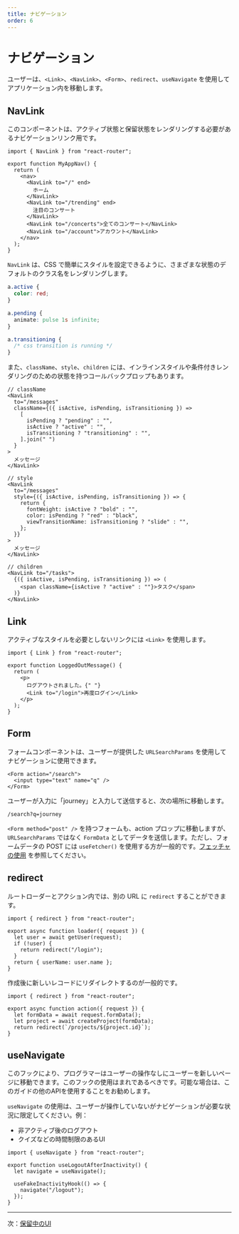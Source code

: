 ```yaml
---
title: ナビゲーション
order: 6
---
```


# ナビゲーション

ユーザーは、`<Link>`、`<NavLink>`、`<Form>`、`redirect`、`useNavigate` を使用してアプリケーション内を移動します。

## NavLink

このコンポーネントは、アクティブ状態と保留状態をレンダリングする必要があるナビゲーションリンク用です。

```tsx
import { NavLink } from "react-router";

export function MyAppNav() {
  return (
    <nav>
      <NavLink to="/" end>
        ホーム
      </NavLink>
      <NavLink to="/trending" end>
        注目のコンサート
      </NavLink>
      <NavLink to="/concerts">全てのコンサート</NavLink>
      <NavLink to="/account">アカウント</NavLink>
    </nav>
  );
}
```

`NavLink` は、CSS で簡単にスタイルを設定できるように、さまざまな状態のデフォルトのクラス名をレンダリングします。

```css
a.active {
  color: red;
}

a.pending {
  animate: pulse 1s infinite;
}

a.transitioning {
  /* css transition is running */
}
```

また、`className`、`style`、`children` には、インラインスタイルや条件付きレンダリングのための状態を持つコールバックプロップもあります。

```tsx
// className
<NavLink
  to="/messages"
  className={({ isActive, isPending, isTransitioning }) =>
    [
      isPending ? "pending" : "",
      isActive ? "active" : "",
      isTransitioning ? "transitioning" : "",
    ].join(" ")
  }
>
  メッセージ
</NavLink>
```

```tsx
// style
<NavLink
  to="/messages"
  style={({ isActive, isPending, isTransitioning }) => {
    return {
      fontWeight: isActive ? "bold" : "",
      color: isPending ? "red" : "black",
      viewTransitionName: isTransitioning ? "slide" : "",
    };
  }}
>
  メッセージ
</NavLink>
```

```tsx
// children
<NavLink to="/tasks">
  {({ isActive, isPending, isTransitioning }) => (
    <span className={isActive ? "active" : ""}>タスク</span>
  )}
</NavLink>
```

## Link

アクティブなスタイルを必要としないリンクには `<Link>` を使用します。

```tsx
import { Link } from "react-router";

export function LoggedOutMessage() {
  return (
    <p>
      ログアウトされました。{" "}
      <Link to="/login">再度ログイン</Link>
    </p>
  );
}
```

## Form

フォームコンポーネントは、ユーザーが提供した `URLSearchParams` を使用してナビゲーションに使用できます。

```tsx
<Form action="/search">
  <input type="text" name="q" />
</Form>
```

ユーザーが入力に「journey」と入力して送信すると、次の場所に移動します。

```
/search?q=journey
```

`<Form method="post" />` を持つフォームも、action プロップに移動しますが、`URLSearchParams` ではなく `FormData` としてデータを送信します。ただし、フォームデータの POST には `useFetcher()` を使用する方が一般的です。[フェッチャの使用](../how-to/fetchers) を参照してください。


## redirect

ルートローダーとアクション内では、別の URL に `redirect` することができます。

```tsx
import { redirect } from "react-router";

export async function loader({ request }) {
  let user = await getUser(request);
  if (!user) {
    return redirect("/login");
  }
  return { userName: user.name };
}
```

作成後に新しいレコードにリダイレクトするのが一般的です。

```tsx
import { redirect } from "react-router";

export async function action({ request }) {
  let formData = await request.formData();
  let project = await createProject(formData);
  return redirect(`/projects/${project.id}`);
}
```

## useNavigate

このフックにより、プログラマーはユーザーの操作なしにユーザーを新しいページに移動できます。このフックの使用はまれであるべきです。可能な場合は、このガイドの他のAPIを使用することをお勧めします。

`useNavigate` の使用は、ユーザーが操作していないがナビゲーションが必要な状況に限定してください。例：

- 非アクティブ後のログアウト
- クイズなどの時間制限のあるUI


```tsx
import { useNavigate } from "react-router";

export function useLogoutAfterInactivity() {
  let navigate = useNavigate();

  useFakeInactivityHook(() => {
    navigate("/logout");
  });
}
```

---

次：[保留中のUI](./pending-ui)

